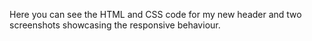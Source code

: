 Here you can see the HTML and CSS code for my new header and two screenshots showcasing the responsive behaviour.
